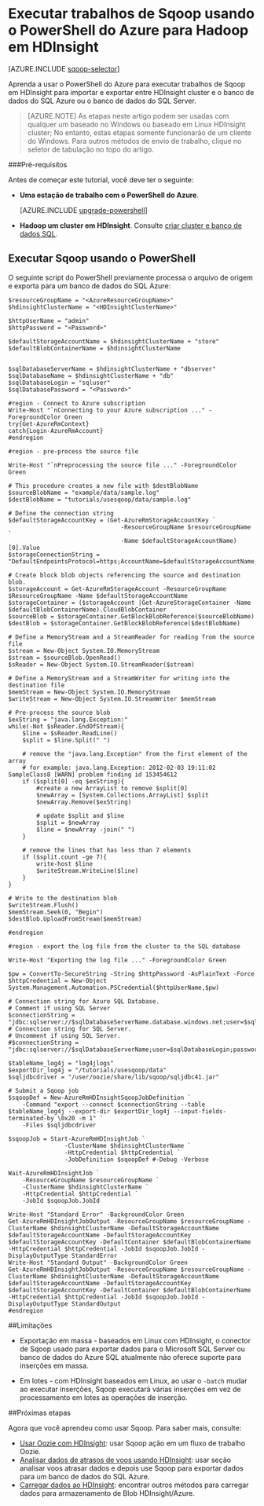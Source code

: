 <properties
    pageTitle="Usar Hadoop Sqoop em HDInsight | Microsoft Azure"
    description="Aprenda a usar o PowerShell do Azure em uma estação de trabalho para executar Sqoop importar e exportar entre um cluster de Hadoop e um banco de dados do SQL Azure."
    editor="cgronlun"
    manager="jhubbard"
    services="hdinsight"
    documentationCenter=""
    tags="azure-portal"
    authors="mumian"/>

<tags
    ms.service="hdinsight"
    ms.workload="big-data"
    ms.tgt_pltfrm="na"
    ms.devlang="na"
    ms.topic="article"
    ms.date="09/02/2016"
    ms.author="jgao"/>

# <a name="run-sqoop-jobs-using-azure-powershell-for-hadoop-in-hdinsight"></a>Executar trabalhos de Sqoop usando o PowerShell do Azure para Hadoop em HDInsight

[AZURE.INCLUDE [sqoop-selector](../../includes/hdinsight-selector-use-sqoop.md)]

Aprenda a usar o PowerShell do Azure para executar trabalhos de Sqoop em HDInsight para importar e exportar entre HDInsight cluster e o banco de dados do SQL Azure ou o banco de dados do SQL Server.

> [AZURE.NOTE] As etapas neste artigo podem ser usadas com qualquer um baseado no Windows ou baseado em Linux HDInsight cluster; No entanto, estas etapas somente funcionarão de um cliente do Windows. Para outros métodos de envio de trabalho, clique no seletor de tabulação no topo do artigo.


###<a name="prerequisites"></a>Pré-requisitos

Antes de começar este tutorial, você deve ter o seguinte:

- **Uma estação de trabalho com o PowerShell do Azure**.

    [AZURE.INCLUDE [upgrade-powershell](../../includes/hdinsight-use-latest-powershell.md)]

- **Hadoop um cluster em HDInsight**. Consulte [criar cluster e banco de dados SQL](hdinsight-use-sqoop.md#create-cluster-and-sql-database).

    
## <a name="run-sqoop-using-powershell"></a>Executar Sqoop usando o PowerShell

O seguinte script do PowerShell previamente processa o arquivo de origem e exporta para um banco de dados do SQL Azure:

    $resourceGroupName = "<AzureResourceGroupName>"
    $hdinsightClusterName = "<HDInsightClusterName>"

    $httpUserName = "admin"
    $httpPassword = "<Password>"

    $defaultStorageAccountName = $hdinsightClusterName + "store"
    $defaultBlobContainerName = $hdinsightClusterName


    $sqlDatabaseServerName = $hdinsightClusterName + "dbserver"
    $sqlDatabaseName = $hdinsightClusterName + "db"
    $sqlDatabaseLogin = "sqluser"
    $sqlDatabasePassword = "<Password>"

    #region - Connect to Azure subscription
    Write-Host "`nConnecting to your Azure subscription ..." -ForegroundColor Green
    try{Get-AzureRmContext}
    catch{Login-AzureRmAccount}
    #endregion
        
    #region - pre-process the source file
        
    Write-Host "`nPreprocessing the source file ..." -ForegroundColor Green
        
    # This procedure creates a new file with $destBlobName
    $sourceBlobName = "example/data/sample.log"
    $destBlobName = "tutorials/usesqoop/data/sample.log"
        
    # Define the connection string
    $defaultStorageAccountKey = (Get-AzureRmStorageAccountKey `
                                    -ResourceGroupName $resourceGroupName `
                                    -Name $defaultStorageAccountName)[0].Value
    $storageConnectionString = "DefaultEndpointsProtocol=https;AccountName=$defaultStorageAccountName;AccountKey=$defaultStorageAccountKey"
        
    # Create block blob objects referencing the source and destination blob.
    $storageAccount = Get-AzureRmStorageAccount -ResourceGroupName $ResourceGroupName -Name $defaultStorageAccountName
    $storageContainer = ($storageAccount |Get-AzureStorageContainer -Name $defaultBlobContainerName).CloudBlobContainer
    $sourceBlob = $storageContainer.GetBlockBlobReference($sourceBlobName)
    $destBlob = $storageContainer.GetBlockBlobReference($destBlobName)
        
    # Define a MemoryStream and a StreamReader for reading from the source file
    $stream = New-Object System.IO.MemoryStream
    $stream = $sourceBlob.OpenRead()
    $sReader = New-Object System.IO.StreamReader($stream)
        
    # Define a MemoryStream and a StreamWriter for writing into the destination file
    $memStream = New-Object System.IO.MemoryStream
    $writeStream = New-Object System.IO.StreamWriter $memStream
        
    # Pre-process the source blob
    $exString = "java.lang.Exception:"
    while(-Not $sReader.EndOfStream){
        $line = $sReader.ReadLine()
        $split = $line.Split(" ")
        
        # remove the "java.lang.Exception" from the first element of the array
        # for example: java.lang.Exception: 2012-02-03 19:11:02 SampleClass8 [WARN] problem finding id 153454612
        if ($split[0] -eq $exString){
            #create a new ArrayList to remove $split[0]
            $newArray = [System.Collections.ArrayList] $split
            $newArray.Remove($exString)
        
            # update $split and $line
            $split = $newArray
            $line = $newArray -join(" ")
        }
        
        # remove the lines that has less than 7 elements
        if ($split.count -ge 7){
            write-host $line
            $writeStream.WriteLine($line)
        }
    }
        
    # Write to the destination blob
    $writeStream.Flush()
    $memStream.Seek(0, "Begin")
    $destBlob.UploadFromStream($memStream)
        
    #endregion
        
    #region - export the log file from the cluster to the SQL database
        
    Write-Host "Exporting the log file ..." -ForegroundColor Green

    $pw = ConvertTo-SecureString -String $httpPassword -AsPlainText -Force
    $httpCredential = New-Object System.Management.Automation.PSCredential($httpUserName,$pw)
        
    # Connection string for Azure SQL Database.
    # Comment if using SQL Server
    $connectionString = "jdbc:sqlserver://$sqlDatabaseServerName.database.windows.net;user=$sqlDatabaseLogin@$sqlDatabaseServerName;password=$sqlDatabasePassword;database=$sqlDatabaseName"
    # Connection string for SQL Server.
    # Uncomment if using SQL Server.
    #$connectionString = "jdbc:sqlserver://$sqlDatabaseServerName;user=$sqlDatabaseLogin;password=$sqlDatabasePassword;database=$sqlDatabaseName"
        
    $tableName_log4j = "log4jlogs"
    $exportDir_log4j = "/tutorials/usesqoop/data"
    $sqljdbcdriver = "/user/oozie/share/lib/sqoop/sqljdbc41.jar"
        
    # Submit a Sqoop job
    $sqoopDef = New-AzureRmHDInsightSqoopJobDefinition `
        -Command "export --connect $connectionString --table $tableName_log4j --export-dir $exportDir_log4j --input-fields-terminated-by \0x20 -m 1" `
        -Files $sqljdbcdriver

    $sqoopJob = Start-AzureRmHDInsightJob `
                    -ClusterName $hdinsightClusterName `
                    -HttpCredential $httpCredential `
                    -JobDefinition $sqoopDef #-Debug -Verbose

    Wait-AzureRmHDInsightJob `
        -ResourceGroupName $resourceGroupName `
        -ClusterName $hdinsightClusterName `
        -HttpCredential $httpCredential `
        -JobId $sqoopJob.JobId
        
    Write-Host "Standard Error" -BackgroundColor Green
    Get-AzureRmHDInsightJobOutput -ResourceGroupName $resourceGroupName -ClusterName $hdinsightClusterName -DefaultStorageAccountName $defaultStorageAccountName -DefaultStorageAccountKey $defaultStorageAccountKey -DefaultContainer $defaultBlobContainerName -HttpCredential $httpCredential -JobId $sqoopJob.JobId -DisplayOutputType StandardError
    Write-Host "Standard Output" -BackgroundColor Green
    Get-AzureRmHDInsightJobOutput -ResourceGroupName $resourceGroupName -ClusterName $hdinsightClusterName -DefaultStorageAccountName $defaultStorageAccountName -DefaultStorageAccountKey $defaultStorageAccountKey -DefaultContainer $defaultBlobContainerName -HttpCredential $httpCredential -JobId $sqoopJob.JobId -DisplayOutputType StandardOutput
    #endregion

##<a name="limitations"></a>Limitações

* Exportação em massa - baseados em Linux com HDInsight, o conector de Sqoop usado para exportar dados para o Microsoft SQL Server ou banco de dados do Azure SQL atualmente não oferece suporte para inserções em massa.

* Em lotes - com HDInsight baseados em Linux, ao usar o `-batch` mudar ao executar inserções, Sqoop executará várias inserções em vez de processamento em lotes as operações de inserção.

##<a name="next-steps"></a>Próximas etapas

Agora que você aprendeu como usar Sqoop. Para saber mais, consulte:

- [Usar Oozie com HDInsight](hdinsight-use-oozie.md): usar Sqoop ação em um fluxo de trabalho Oozie.
- [Analisar dados de atrasos de voos usando HDInsight](hdinsight-analyze-flight-delay-data.md): usar seção analisar voos atrasar dados e depois use Sqoop para exportar dados para um banco de dados do SQL Azure.
- [Carregar dados ao HDInsight](hdinsight-upload-data.md): encontrar outros métodos para carregar dados para armazenamento de Blob HDInsight/Azure.


[sqoop-user-guide-1.4.4]: https://sqoop.apache.org/docs/1.4.4/SqoopUserGuide.html
